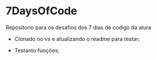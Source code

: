 # 7DaysOfCode
Repositorio para os desafios dos 7 dias de codigo da alura

- Clonado no vs e atualizando o readme para testar;

- Testanto funções;